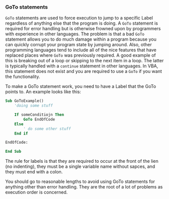 ### GoTo statements

`GoTo` statements are used to force execution to jump to a specific Label regardless of anything else that the program is doing. A `GoTo` statement is required for error handling but is otherwise frowned upon by programmers with experience in other languages. The problem is that a bad `GoTo` statement allows you to do much damage within a program because you can quickly corrupt your program state by jumping around. Also, other programming languages tend to include all of the nice features that have replaced places where `GoTo` was previously required. A good example of this is breaking out of a loop or skipping to the next item in a loop. The latter is typically handled with a `continue` statement in other languages. In VBA, this statement does not exist and you are required to use a `GoTo` if you want the functionality.

To make a GoTo statement work, you need to have a Label that the GoTo points to. An example looks like this:

```vb
Sub GoToExample()
    'doing some stuff

    If someConditiojn Then
        GoTo EndOfCode
    Else
        ' do some other stuff
    End if

EndOfCode:

End Sub
```

The rule for labels is that they are required to occur at the front of the lien (no indenting), they must be a single variable name without sapces, and they must end with a colon.

You should go to reasonable lengths to avoid using GoTo statements for anything other than error handling. They are the root of a lot of problems as execution order is concerned.
